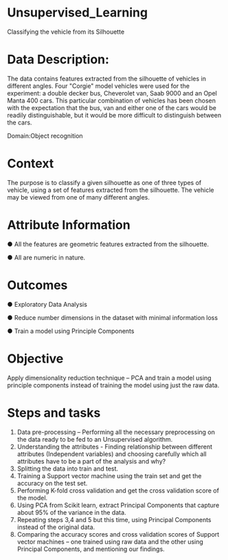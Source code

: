 # Unsupervised_Learning
Classifying the vehicle from its Silhouette

# Data Description:
The data contains features extracted from the silhouette of vehicles in different angles. Four "Corgie" model vehicles were used for the experiment: a double decker bus, Cheverolet van, Saab 9000 and an Opel Manta 400 cars. This particular combination of vehicles has been chosen with the expectation that the bus, van and either one of the cars would be readily distinguishable, but it would be more difficult to distinguish between the cars.

Domain:Object recognition

# Context
The purpose is to classify a given silhouette as one of three types of vehicle, using a set of features extracted from the silhouette. The vehicle may be viewed from one of many different angles.

# Attribute Information

● All the features are geometric features extracted from the silhouette.

● All are numeric in nature.

# Outcomes

● Exploratory Data Analysis

● Reduce number dimensions in the dataset with minimal information loss

● Train a model using Principle Components

# Objective

Apply dimensionality reduction technique – PCA and train a model using principle components instead of training the model using just the raw data.

# Steps and tasks
1. Data pre-processing – Performing all the necessary preprocessing on the data ready to be fed to an Unsupervised algorithm.
2. Understanding the attributes - Finding relationship between different attributes (Independent variables) and choosing carefully which all attributes have to be a part of the analysis and why?
3. Splitting the data into train and test.
4. Training a Support vector machine using the train set and get the accuracy on the test set.
5. Performing K-fold cross validation and get the cross validation score of the model. 
6. Using PCA from Scikit learn, extract Principal Components that capture about 95% of the variance in the data. 
7. Repeating steps 3,4 and 5 but this time, using Principal Components instead of the original data. 
8. Comparing the accuracy scores and cross validation scores of Support vector machines – one trained using raw data and the other using Principal Components, and mentioning our findings.
